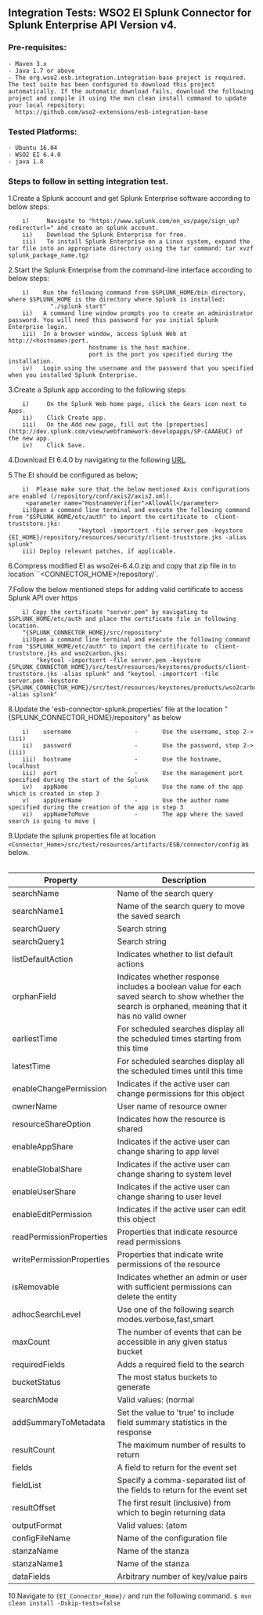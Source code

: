 ﻿## Integration Tests: WSO2 EI Splunk Connector for Splunk Enterprise API Version v4.

### Pre-requisites:

    - Maven 3.x
    - Java 1.7 or above
    - The org.wso2.esb.integration.integration-base project is required. The test suite has been configured to download this project automatically. If the automatic download fails, download the following project and compile it using the mvn clean install command to update your local repository:
      https://github.com/wso2-extensions/esb-integration-base

### Tested Platforms:

    - Ubuntu 16.04
    - WSO2 EI 6.4.0
    - java 1.8


### Steps to follow in setting integration test.

1.Create a Splunk account and get Splunk Enterprise software according to below steps:

        i)     Navigate to "https://www.splunk.com/en_us/page/sign_up?redirecturl=" and create an splunk account.
        ii)    Download the Splunk Enterprise for free.
        iii)   To install Splunk Enterprise on a Linux system, expand the tar file into an appropriate directory using the tar command: tar xvzf splunk_package_name.tgz

2.Start the Splunk Enterprise from the command-line interface according to below steps:

        i)    Run the following command from $SPLUNK_HOME/bin directory, where $SPLUNK_HOME is the directory where Splunk is installed:
                "./splunk start"
        ii)   A command line window prompts you to create an administrator password. You will need this password for you initial Splunk Enterprise login.
        iii)  In a browser window, access Splunk Web at http://<hostname>:port.
                           hostname is the host machine.
                           port is the port you specified during the installation.
        iv)   Login using the username and the password that you specified when you installed Splunk Enterprise.

3.Create a Splunk app according to the following steps:

        i)     On the Splunk Web home page, click the Gears icon next to Apps.
        ii)    Click Create app.
        iii)   On the Add new page, fill out the [properties](http://dev.splunk.com/view/webframework-developapps/SP-CAAAEUC) of the new app.
        iv)    Click Save.
4.Download EI 6.4.0  by navigating to the following [URL](http://wso2.com/products/enterprise-service-bus/#).

5.The EI should be configured as below;
       
        i)  Please make sure that the below mentioned Axis configurations are enabled (/repository/conf/axis2/axis2.xml).
         <parameter name="HostnameVerifier">AllowAll</parameter>
        ii)Open a command line terminal and execute the following command from "$SPLUNK_HOME/etc/auth" to import the certificate to  client-truststore.jks:
                        "keytool -importcert -file server.pem -keystore {EI_HOME}/repository/resources/security/client-truststore.jks -alias splunk"
        iii) Deploy relevant patches, if applicable.

6.Compress modified EI as wso2ei-6.4.0.zip and copy that zip file in to location ``<CONNECTOR_HOME>/repository/`.

7.Follow the below mentioned steps for adding valid certificate to access Splunk API over https

        i) Copy the certificate "server.pem" by navigating to $SPLUNK_HOME/etc/auth and place the certificate file in following location.
        "{SPLUNK_CONNECTOR_HOME}/src/repository"
        ii)Open a command line terminal and execute the following command from "$SPLUNK_HOME/etc/auth" to import the certificate to  client-truststore.jks and wso2carbon.jks:
            "keytool -importcert -file server.pem -keystore {SPLUNK_CONNECTOR_HOME}/src/test/resources/keystores/products/client-truststore.jks -alias splunk" and "keytool -importcert -file server.pem -keystore {SPLUNK_CONNECTOR_HOME}/src/test/resources/keystores/products/wso2carbon.jks -alias splunk"

8.Update the 'esb-connector-splunk.properties' file at the location "{SPLUNK_CONNECTOR_HOME}/repository" as below

        i)    username                  -		Use the username, step 2->(iii)
        ii)   password                  -		Use the password, step 2->(iii)
        iii)  hostname                  -		Use the hostname, localhost
        iii)  port                      -		Use the management port specified during the start of the Splunk
        iv)   appName                   -       Use the name of the app which is created in step 3
        v)    appUserName               -       Use the author name specified during the creation of the app in step 3
        vi)   appNameToMove             -       The app where the saved search is going to move |
    

9.Update the splunk properties file at location `<Connector_Home>/src/test/resources/artifacts/ESB/connector/config` as below.
<br/><br/>

| Property | Description |
| ------------- |-------------|
| searchName | Name of the search query |
| searchName1 | Name of the search query to move the saved search |
| searchQuery | Search string |
| searchQuery1 | Search string |
| listDefaultAction | Indicates whether to list default actions |
| orphanField | Indicates whether response includes a boolean value for each saved search to show whether the search is orphaned, meaning that it has no valid owner |
| earliestTime | For scheduled searches display all the scheduled times starting from this time |
| latestTime | For scheduled searches display all the scheduled times until this time |
| enableChangePermission | Indicates if the active user can change permissions for this object |
| ownerName | User name of resource owner |
| resourceShareOption | Indicates how the resource is shared |
| enableAppShare | Indicates if the active user can change sharing to app level |
| enableGlobalShare | Indicates if the active user can change sharing to system level |
| enableUserShare | Indicates if the active user can change sharing to user level |
| enableEditPermission | Indicates if the active user can edit this object |
| readPermissionProperties | Properties that indicate resource read permissions |
| writePermissionProperties | Properties that indicate write permissions of the resource |
| isRemovable | Indicates whether an admin or user with sufficient permissions can delete the entity |
| adhocSearchLevel | Use one of the following search modes.verbose,fast,smart |
| maxCount | The number of events that can be accessible in any given status bucket |
| requiredFields | Adds a required field to the search |
| bucketStatus | The most status buckets to generate |
| searchMode | Valid values: (normal | realtime) |
| addSummaryToMetadata | Set the value to 'true' to include field summary statistics in the response |
| resultCount | The maximum number of results to return |
| fields | A field to return for the event set |
| fieldList | Specify a comma-separated list of the fields to return for the event set |
| resultOffset | The first result (inclusive) from which to begin returning data |
| outputFormat | Valid values: (atom | csv | json | json_cols | json_rows | raw | xml) |
| configFileName | Name of the configuration file |
| stanzaName | Name of the stanza |
| stanzaName1 | Name of the stanza |
| dataFields | Arbitrary number of key/value pairs |

 10.Navigate to `{EI_Connector_Home}/` and run the following command.
             `$ mvn clean install -Dskip-tests=false`


